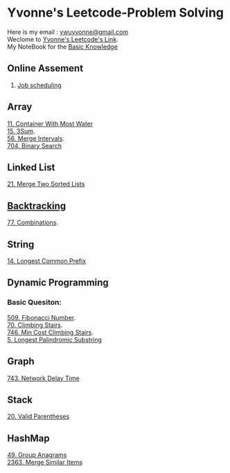# Yvonne's Leetcode-Problem Solving
Here is my email : <ywuyvonne@gmail.com>\
Weclome to [Yvonne's Leetcode's Link](leetcode-cn.com/u/yvonnewu/).     
My NoteBook for the [Basic Knowledge](https://github.com/Luchanaaaaa/LeetCode/blob/main/baseKnowledge.md)

## Online Assement 
1. [Job scheduling](https://github.com/Luchanaaaaa/LeetCode/issues/2)

## Array    
[11. Container With Most Water](https://github.com/Luchanaaaaa/LeetCode/issues/14)     
[15. 3Sum](https://github.com/Luchanaaaaa/LeetCode/issues/11).   
[56. Merge Intervals](https://github.com/Luchanaaaaa/LeetCode/issues/4).    
[704. Binary Search](https://github.com/Luchanaaaaa/LeetCode/issues/5)       
 
## Linked List    
[21. Merge Two Sorted Lists](https://github.com/Luchanaaaaa/LeetCode/issues/20)
 
## [Backtracking](https://github.com/Luchanaaaaa/LeetCode/issues/12)
[77. Combinations](https://github.com/Luchanaaaaa/LeetCode/issues/3).  


## String
[14. Longest Common Prefix](https://github.com/Luchanaaaaa/LeetCode/issues/13)

## Dynamic Programming
### Basic Quesiton:
[509. Fibonacci Number](https://github.com/Luchanaaaaa/LeetCode/issues/17).   
[70. Climbing Stairs](https://github.com/Luchanaaaaa/LeetCode/issues/18).    
[746. Min Cost Climbing Stairs](https://github.com/Luchanaaaaa/LeetCode/issues/19).     
[5. Longest Palindromic Substring](https://github.com/Luchanaaaaa/LeetCode/issues/6)


## Graph
[743. Network Delay Time](https://github.com/Luchanaaaaa/LeetCode/issues/10)

## Stack
[20. Valid Parentheses]([./Stack/stackQuestion.md](https://github.com/Luchanaaaaa/LeetCode/issues/1))

## HashMap
[49. Group Anagrams](https://github.com/Luchanaaaaa/LeetCode/issues/15)    
[2363. Merge Similar Items](https://github.com/Luchanaaaaa/LeetCode/issues/16)
